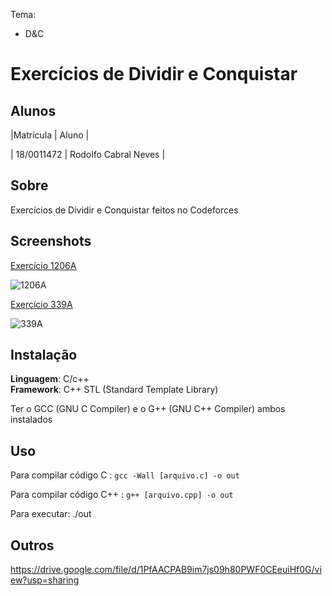 
Tema:

 - D&C

# Exercícios de Dividir e Conquistar

## Alunos
|Matrícula | Aluno |

| 18/0011472  |  Rodolfo Cabral Neves |

## Sobre 
Exercícios de Dividir e Conquistar feitos no Codeforces

## Screenshots

[Exercício 1206A](https://codeforces.com/problemset/problem/1206/A)

![1206A](https://user-images.githubusercontent.com/9947506/160527986-268f08ce-4d80-4ecd-9100-909b01b12344.png)

[Exercício 339A](https://codeforces.com/problemset/problem/339/A)

![339A](https://user-images.githubusercontent.com/9947506/160528208-f5caa9a5-1abb-47a0-bc2d-08a3b094d3bf.png)


## Instalação 
**Linguagem**: C/c++<br>
**Framework**: C++ STL (Standard Template Library)<br>

Ter o GCC (GNU C Compiler) e o G++ (GNU C++ Compiler) ambos instalados

## Uso 
Para compilar código C : `gcc -Wall [arquivo.c] -o out`


Para compilar código C++ : `g++ [arquivo.cpp] -o out`


Para executar: ./out


## Outros 

https://drive.google.com/file/d/1PfAACPAB9im7js09h80PWF0CEeuiHf0G/view?usp=sharing


